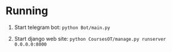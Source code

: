 # Running 

1. Start telegram bot:
    ```python Bot/main.py```

2. Start django web site:
    ```python CoursesOT/manage.py runserver 0.0.0.0:8000```
